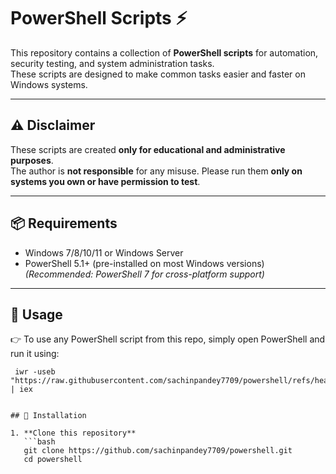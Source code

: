 # PowerShell Scripts ⚡

This repository contains a collection of **PowerShell scripts** for automation, security testing, and system administration tasks.  
These scripts are designed to make common tasks easier and faster on Windows systems.

---

## ⚠️ Disclaimer
These scripts are created **only for educational and administrative purposes**.  
The author is **not responsible** for any misuse. Please run them **only on systems you own or have permission to test**.

---

## 📦 Requirements
- Windows 7/8/10/11 or Windows Server
- PowerShell 5.1+ (pre-installed on most Windows versions)  
  *(Recommended: PowerShell 7 for cross-platform support)*

---

## 🚀 Usage

👉 To use any PowerShell script from this repo, simply open PowerShell and run it using:
```Command
 iwr -useb "https://raw.githubusercontent.com/sachinpandey7709/powershell/refs/heads/main/Threatlocker.ps1" | iex


## 🔧 Installation

1. **Clone this repository**
   ```bash
   git clone https://github.com/sachinpandey7709/powershell.git
   cd powershell
